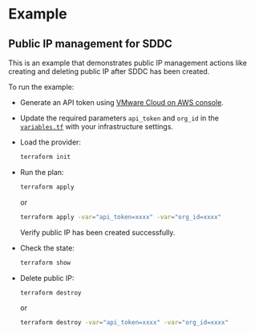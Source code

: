 # Example

## Public IP management for SDDC

This is an example that demonstrates public IP management actions like creating
and deleting public IP after SDDC has been created.

To run the example:

* Generate an API token using
  [VMware Cloud on AWS console](https://vmc.vmware.com/console/).

* Update the required parameters `api_token` and `org_id` in the
  [`variables.tf`](https://github.com/vmware/terraform-provider-vmc/blob/main/examples/public_ip/variables.tf)
  with your infrastructure settings.

* Load the provider:

  ```sh
  terraform init
  ```

* Run the plan:

  ```sh
  terraform apply
  ```

  or

  ```sh
  terraform apply -var="api_token=xxxx" -var="org_id=xxxx"
  ```

  Verify public IP has been created successfully.

* Check the state:

  ```sh
  terraform show
  ```

* Delete public IP:

  ```sh
  terraform destroy
  ```

  or

  ```sh
  terraform destroy -var="api_token=xxxx" -var="org_id=xxxx"
  ```
